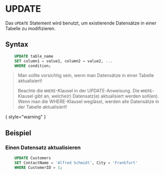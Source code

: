 # UPDATE

<show-structure depth="2" />

Das `UPDATE` Statement wird benutzt, um existierende Datensätze in einer Tabelle zu modifizieren.

## Syntax

```SQL
    UPDATE table_name
    SET column1 = value1, column2 = value2, ...
    WHERE condition;
```

> Man sollte vorsichtig sein, wenn man Datensätze in einer Tabelle aktualisiert!
>
> Beachte die `WHERE`-Klausel in der UPDATE-Anweisung. Die `WHERE`-Klausel gibt an, welche(r) Datensatz(e) aktualisiert werden soll(en). Wenn man
> die WHERE-Klausel weglässt, werden alle Datensätze in der Tabelle aktualisiert!

{ style="warning" }

## Beispiel

### Einen Datensatz aktualisieren

```SQL
    UPDATE Customers
    SET ContactName = 'Alfred Schmidt', City = 'Frankfurt'
    WHERE CustomerID = 1;
```